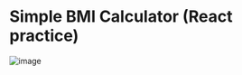 # Simple BMI Calculator (React practice)
![image](https://user-images.githubusercontent.com/71189300/235983346-e4a3d720-dc8f-4267-b12f-8491b41837a9.png)

